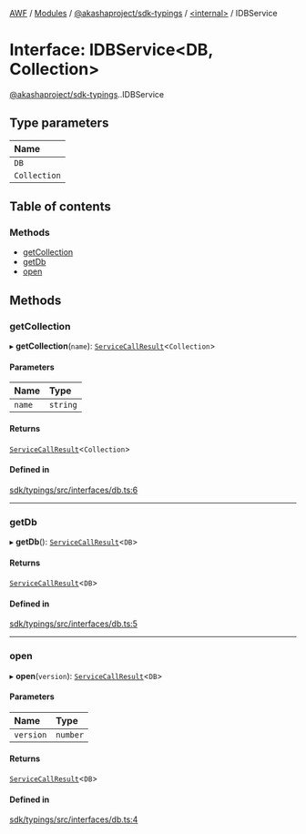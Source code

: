 [AWF](../README.md) / [Modules](../modules.md) / [@akashaproject/sdk-typings](../modules/akashaproject_sdk_typings.md) / [<internal\>](../modules/akashaproject_sdk_typings._internal_.md) / IDBService

# Interface: IDBService<DB, Collection\>

[@akashaproject/sdk-typings](../modules/akashaproject_sdk_typings.md).[<internal>](../modules/akashaproject_sdk_typings._internal_.md).IDBService

## Type parameters

| Name |
| :------ |
| `DB` |
| `Collection` |

## Table of contents

### Methods

- [getCollection](akashaproject_sdk_typings._internal_.IDBService.md#getcollection)
- [getDb](akashaproject_sdk_typings._internal_.IDBService.md#getdb)
- [open](akashaproject_sdk_typings._internal_.IDBService.md#open)

## Methods

### getCollection

▸ **getCollection**(`name`): [`ServiceCallResult`](../modules/akashaproject_sdk_typings._internal_.md#servicecallresult)<`Collection`\>

#### Parameters

| Name | Type |
| :------ | :------ |
| `name` | `string` |

#### Returns

[`ServiceCallResult`](../modules/akashaproject_sdk_typings._internal_.md#servicecallresult)<`Collection`\>

#### Defined in

[sdk/typings/src/interfaces/db.ts:6](https://github.com/AKASHAorg/akasha-world-framework/blob/d81a7246/sdk/typings/src/interfaces/db.ts#L6)

___

### getDb

▸ **getDb**(): [`ServiceCallResult`](../modules/akashaproject_sdk_typings._internal_.md#servicecallresult)<`DB`\>

#### Returns

[`ServiceCallResult`](../modules/akashaproject_sdk_typings._internal_.md#servicecallresult)<`DB`\>

#### Defined in

[sdk/typings/src/interfaces/db.ts:5](https://github.com/AKASHAorg/akasha-world-framework/blob/d81a7246/sdk/typings/src/interfaces/db.ts#L5)

___

### open

▸ **open**(`version`): [`ServiceCallResult`](../modules/akashaproject_sdk_typings._internal_.md#servicecallresult)<`DB`\>

#### Parameters

| Name | Type |
| :------ | :------ |
| `version` | `number` |

#### Returns

[`ServiceCallResult`](../modules/akashaproject_sdk_typings._internal_.md#servicecallresult)<`DB`\>

#### Defined in

[sdk/typings/src/interfaces/db.ts:4](https://github.com/AKASHAorg/akasha-world-framework/blob/d81a7246/sdk/typings/src/interfaces/db.ts#L4)
